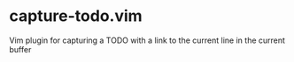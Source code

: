 # capture-todo.vim
Vim plugin for capturing a TODO with a link to the current line in the current buffer
